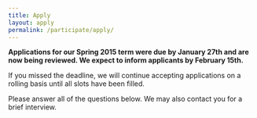 ```yaml
---
title: Apply
layout: apply
permalink: /participate/apply/
---
```

<div class="alert alert-success" role="alert"><p><strong>Applications for our Spring 2015 term were due by January 27th and are now being reviewed. We expect to inform applicants by February 15th.</strong></p>
<p>If you missed the deadline, we will continue accepting applications on a rolling basis until all slots have been filled.</p></div>

Please answer all of the questions below. We may also contact you for a brief interview.